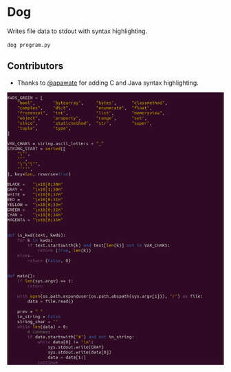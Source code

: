 # Dog

Writes file data to stdout with syntax highlighting.

`dog program.py`

## Contributors

* Thanks to [@apawate](https://github.com/apawate) for adding C and Java syntax highlighting.

![example](https://raw.githubusercontent.com/HuangPatrick16777216/dog/main/images/example.png)
